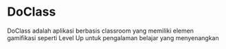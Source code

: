 # DoClass

DoClass adalah aplikasi berbasis classroom yang memiliki elemen gamifikasi seperti Level Up untuk pengalaman belajar yang menyenangkan




